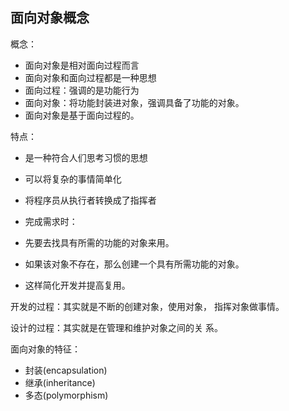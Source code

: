 ## 面向对象概念

概念： 

* 面向对象是相对面向过程而言
* 面向对象和面向过程都是一种思想
* 面向过程：强调的是功能行为
* 面向对象：将功能封装进对象，强调具备了功能的对象。
* 面向对象是基于面向过程的。

特点：

*  是一种符合人们思考习惯的思想

* 可以将复杂的事情简单化

* 将程序员从执行者转换成了指挥者

* 完成需求时： 

* 先要去找具有所需的功能的对象来用。

* 如果该对象不存在，那么创建一个具有所需功能的对象。

* 这样简化开发并提高复用。

开发的过程：其实就是不断的创建对象，使用对象， 指挥对象做事情。

设计的过程：其实就是在管理和维护对象之间的关 系。

面向对象的特征：

* 封装\(encapsulation\)
* 继承\(inheritance\)
* 多态\(polymorphism\)



